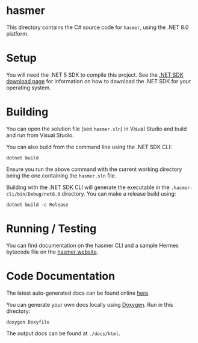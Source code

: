 # hasmer

This directory contains the C# source code for `hasmer`, using the .NET 8.0 platform.

# Setup

You will need the .NET 5 SDK to compile this project. See the [.NET SDK download page](https://dotnet.microsoft.com/en-us/download) for information on how to download the .NET SDK for your operating system.

# Building

You can open the solution file (see `hasmer.sln`) in Visual Studio and build and run from Visual Studio.

You can also build from the command line using the .NET SDK CLI:
```
dotnet build
```
Ensure you run the above command with the current working directory being the one containing the `hasmer.sln` file.

Building with the .NET SDK CLI will generate the executable in the `.hasmer-cli/bin/Debug/net8.0` directory. You can make a release build using:
```
dotnet build -c Release
```

# Running / Testing

You can find documentation on the hasmer CLI and a sample Hermes bytecode file on the [hasmer website](https://lucasbaizer2.github.io/hasmer).

# Code Documentation

The latest auto-generated docs can be found online [here](https://lucasbaizer2.github.io/hasmer/docs/annotated.html).

You can generate your own docs locally using [Doxygen](https://www.doxygen.nl/index.html). Run in this directory:
```
doxygen Doxyfile
```
The output docs can be found at `./docs/html`.
